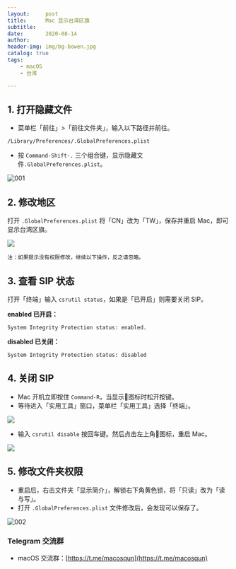 ```yaml
---
layout:     post
title:      Mac 显示台湾区旗
subtitle:   
date:       2020-08-14
author:     
header-img: img/bg-bowen.jpg
catalog: true
tags:
    - macOS
    - 台湾

---
```


## 1. 打开隐藏文件

* 菜单栏「前往」>「前往文件夹」，输入以下路径并前往。
```
/Library/Preferences/.GlobalPreferences.plist
```
* 按 `Command-Shift-.` 三个组合键，显示隐藏文件`.GlobalPreferences.plist`。

![001](https://tvax1.sinaimg.cn/large/008aobiRgy1ghqs0mo83ej31j60yk7l3.jpg)

## 2. 修改地区

打开 `.GlobalPreferences.plist` 将「CN」改为「TW」，保存并重启 Mac，即可显示台湾区旗。

![](https://tvax2.sinaimg.cn/large/008aobiRgy1ghqs6v3q9uj317m0jg0wh.jpg)


`注：如果提示没有权限修改，继续以下操作，反之请忽略。`

## 3. 查看 SIP 状态

打开「终端」输入 `csrutil status`，如果是「已开启」则需要关闭 SIP。

**enabled 已开启：**
```
System Integrity Protection status: enabled.
```
**disabled 已关闭：**
```
System Integrity Protection status: disabled
```



## 4. 关闭 SIP

* Mac 开机立即按住 `Command-R`，当显示图标时松开按键。
* 等待进入「实用工具」窗口，菜单栏「实用工具」选择「终端」。

![](https://tva1.sinaimg.cn/large/008aobiRgy1ghrjsbwvv2j30v406pq5u.jpg)

* 输入 `csrutil disable` 按回车键。然后点击左上角图标，重启 Mac。

![](https://tva4.sinaimg.cn/large/008aobiRgy1ghrjt4052tj30v40jggpa.jpg)




## 5. 修改文件夹权限

* 重启后，右击文件夹「显示简介」，解锁右下角黄色锁，将「只读」改为「读与写」。
* 打开 `.GlobalPreferences.plist` 文件修改后，会发现可以保存了。

![002](https://tva2.sinaimg.cn/large/008aobiRgy1ghqsahfkypj322w1cuwre.jpg)

### Telegram 交流群

* macOS 交流群：[https://t.me/macosqun](https://t.me/macosqun)

